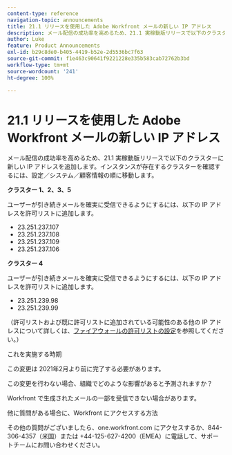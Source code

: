 ```yaml
---
content-type: reference
navigation-topic: announcements
title: 21.1 リリースを使用した Adobe Workfront メールの新しい IP アドレス
description: メール配信の成功率を高めるため、21.1 実稼動版リリースで以下のクラスターに新しい IP アドレスを追加します。インスタンスが存在するクラスターを調べるには、設定／システム／顧客情報の順に移動します。
author: Luke
feature: Product Announcements
exl-id: b29c8de0-b405-4419-b52e-2d5536bc7f63
source-git-commit: f1e463c90641f9221228e335b583cab72762b3bd
workflow-type: tm+mt
source-wordcount: '241'
ht-degree: 100%

---
```


# 21.1 リリースを使用した Adobe Workfront メールの新しい IP アドレス

メール配信の成功率を高めるため、21.1 実稼動版リリースで以下のクラスターに新しい IP アドレスを追加します。インスタンスが存在するクラスターを確認するには、設定／システム／顧客情報の順に移動します。

**クラスター 1、2、3、5**

ユーザーが引き続きメールを確実に受信できるようにするには、以下の IP アドレスを許可リストに追加します。

* 23.251.237.107
* 23.251.237.108
* 23.251.237.109
* 23.251.237.106

**クラスター 4**

ユーザーが引き続きメールを確実に受信できるようにするには、以下の IP アドレスを許可リストに追加します。

* 23.251.239.98
* 23.251.239.99

（許可リストおよび既に許可リストに追加されている可能性のある他の IP アドレスについて詳しくは、[ファイアウォールの許可リストの設定](../../../administration-and-setup/get-started-wf-administration/configure-your-firewall.md)を参照してください。）

これを実施する時期

この変更は 2021年2月より前に完了する必要があります。

この変更を行わない場合、組織でどのような影響があると予測されますか？

Workfront で生成されたメールの一部を受信できない場合があります。

他に質問がある場合に、Workfront にアクセスする方法

その他の質問がございましたら、one.workfront.com にアクセスするか、844-306-4357（米国）または +44-125-627-4200（EMEA）に電話して、サポートチームにお問い合わせください。
